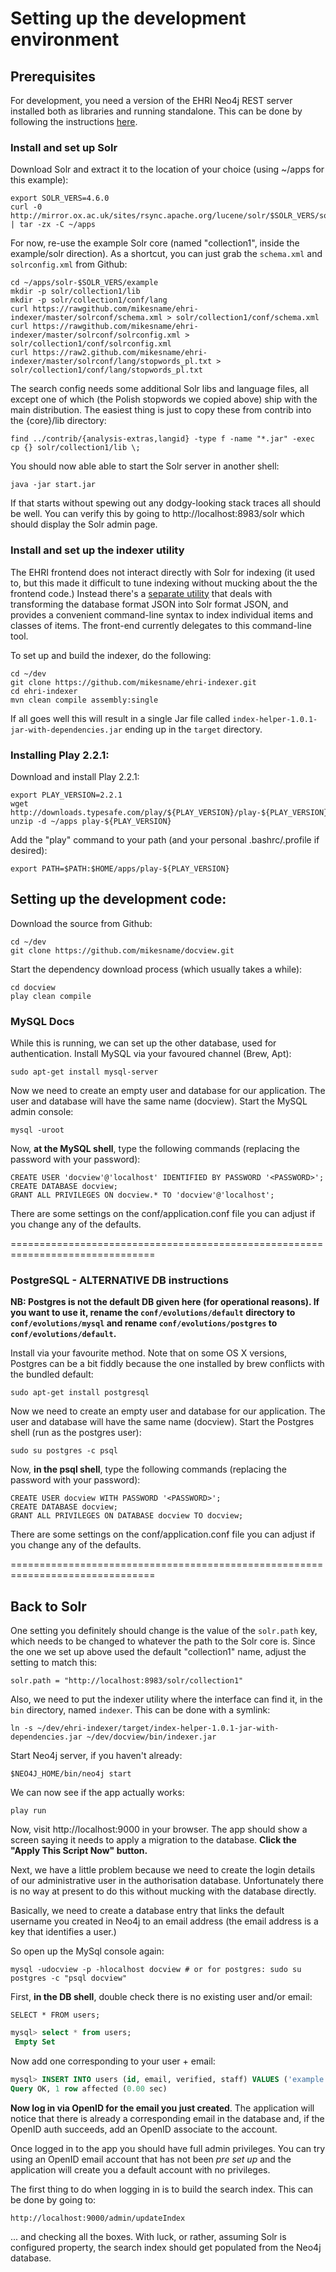 # Setting up the development environment

## Prerequisites

For development, you need a version of the EHRI Neo4j REST server installed both as libraries and running standalone. This can be done by following the instructions [here](https://github.com/mikesname/ehri-rest/blob/master/docs/INSTALL.md).

### Install and set up Solr

Download Solr and extract it to the location of your choice (using ~/apps for this example):

    export SOLR_VERS=4.6.0
	curl -0 http://mirror.ox.ac.uk/sites/rsync.apache.org/lucene/solr/$SOLR_VERS/solr-$SOLR_VERS.tgz | tar -zx -C ~/apps

For now, re-use the example Solr core (named "collection1", inside the example/solr direction).  As a shortcut, you can just grab the `schema.xml` and `solrconfig.xml` from Github:

    cd ~/apps/solr-$SOLR_VERS/example
    mkdir -p solr/collection1/lib
	mkdir -p solr/collection1/conf/lang
	curl https://rawgithub.com/mikesname/ehri-indexer/master/solrconf/schema.xml > solr/collection1/conf/schema.xml
	curl https://rawgithub.com/mikesname/ehri-indexer/master/solrconf/solrconfig.xml > solr/collection1/conf/solrconfig.xml
	curl https://raw2.github.com/mikesname/ehri-indexer/master/solrconf/lang/stopwords_pl.txt > solr/collection1/conf/lang/stopwords_pl.txt

The search config needs some additional Solr libs and language files, all except one of which (the Polish stopwords we copied above) ship with the main distribution. The easiest thing is just to copy these from contrib into the {core}/lib directory:

    find ../contrib/{analysis-extras,langid} -type f -name "*.jar" -exec cp {} solr/collection1/lib \;

You should now able able to start the Solr server in another shell:

	java -jar start.jar

If that starts without spewing out any dodgy-looking stack traces all should be well. You can verify this by going to http://localhost:8983/solr which should display the Solr admin page.

### Install and set up the indexer utility

The EHRI frontend does not interact directly with Solr for indexing (it used to, but this made it difficult to tune indexing without mucking about the the frontend code.) Instead there's a [separate utility](https://github.com/mikesname/ehri-indexer) that deals with transforming the database format JSON into Solr format JSON, and provides a convenient command-line syntax to index individual items and classes of items. The front-end currently delegates to this command-line tool.

To set up and build the indexer, do the following:

    cd ~/dev
    git clone https://github.com/mikesname/ehri-indexer.git
    cd ehri-indexer
    mvn clean compile assembly:single

If all goes well this will result in a single Jar file called `index-helper-1.0.1-jar-with-dependencies.jar` ending up in the `target` directory.

### Installing Play 2.2.1:

Download and install Play 2.2.1:

    export PLAY_VERSION=2.2.1
    wget http://downloads.typesafe.com/play/${PLAY_VERSION}/play-${PLAY_VERSION}.zip
    unzip -d ~/apps play-${PLAY_VERSION}

Add the "play" command to your path (and your personal .bashrc/.profile if desired):

    export PATH=$PATH:$HOME/apps/play-${PLAY_VERSION}
    
## Setting up the development code:

Download the source from Github:

    cd ~/dev
    git clone https://github.com/mikesname/docview.git

Start the dependency download process (which usually takes a while):

    cd docview
    play clean compile

### MySQL Docs

While this is running, we can set up the other database, used for authentication. Install MySQL via your favoured channel (Brew, Apt):

    sudo apt-get install mysql-server

Now we need to create an empty user and database for our application. The user and database will have the same name (docview). Start the MySQL admin console:

    mysql -uroot

Now, **at the MySQL shell**, type the following commands (replacing the password with your password):

    CREATE USER 'docview'@'localhost' IDENTIFIED BY PASSWORD '<PASSWORD>';
    CREATE DATABASE docview;
    GRANT ALL PRIVILEGES ON docview.* TO 'docview'@'localhost';

There are some settings on the conf/application.conf file you can adjust if you change any of the defaults.

===============================================================================

### PostgreSQL - ALTERNATIVE DB instructions

**NB: Postgres is not the default DB given here (for operational reasons). If you want to use it, rename the `conf/evolutions/default` directory to `conf/evolutions/mysql` and rename `conf/evolutions/postgres` to `conf/evolutions/default`.**

Install via your favourite method. Note that on some OS X versions, Postgres can be a bit fiddly because the one installed by brew conflicts with the bundled default:

    sudo apt-get install postgresql

Now we need to create an empty user and database for our application. The user and database will have the same name (docview). Start the Postgres shell (run as the postgres user):

    sudo su postgres -c psql

Now, **in the psql shell**, type the following commands (replacing the password with your password):

    CREATE USER docview WITH PASSWORD '<PASSWORD>';
    CREATE DATABASE docview;
    GRANT ALL PRIVILEGES ON DATABASE docview TO docview;

There are some settings on the conf/application.conf file you can adjust if you change any of the defaults.

===============================================================================

## Back to Solr

One setting you definitely should change is the value of the `solr.path` key, which needs to be changed to whatever the path to the Solr core is. Since the one we set up above used the default "collection1" name, adjust the setting to match this:

    solr.path = "http://localhost:8983/solr/collection1"

Also, we need to put the indexer utility where the interface can find it, in the `bin` directory, named `indexer`. This can be done with a symlink:

    ln -s ~/dev/ehri-indexer/target/index-helper-1.0.1-jar-with-dependencies.jar ~/dev/docview/bin/indexer.jar

Start Neo4j server, if you haven't already:

    $NEO4J_HOME/bin/neo4j start

We can now see if the app actually works:

    play run

Now, visit http://localhost:9000 in your browser. The app should show a screen saying it needs to apply a migration to the database. **Click the "Apply This Script Now" button.**

Next, we have a little problem because we need to create the login details of our administrative user in the authorisation database. Unfortunately there is no way at present to do this without mucking with the database directly.

Basically, we need to create a database entry that links the default username you created in Neo4j to an email address (the email address is a key that identifies a user.)

So open up the MySql console again:

    mysql -udocview -p -hlocalhost docview # or for postgres: sudo su postgres -c "psql docview"

First, **in the DB shell**, double check there is no existing user and/or email:

    SELECT * FROM users;

```SQL
mysql> select * from users;
 Empty Set
```

Now add one corresponding to your user + email:

```SQL
mysql> INSERT INTO users (id, email, verified, staff) VALUES ('example', 'example@example.com', 1, 1);
Query OK, 1 row affected (0.00 sec)
```

**Now log in via OpenID for the email you just created**. The application will notice that there is already a corresponding email in the database and, if the OpenID auth succeeds, add an OpenID associate to the account.

Once logged in to the app you should have full admin privileges. You can try using an OpenID email account that has not been _pre set up_ and the application will create you a default account with no privileges.

The first thing to do when logging in is to build the search index. This can be done by going to:

    http://localhost:9000/admin/updateIndex

... and checking all the boxes. With luck, or rather, assuming Solr is configured property, the search index should get populated from the Neo4j database.

